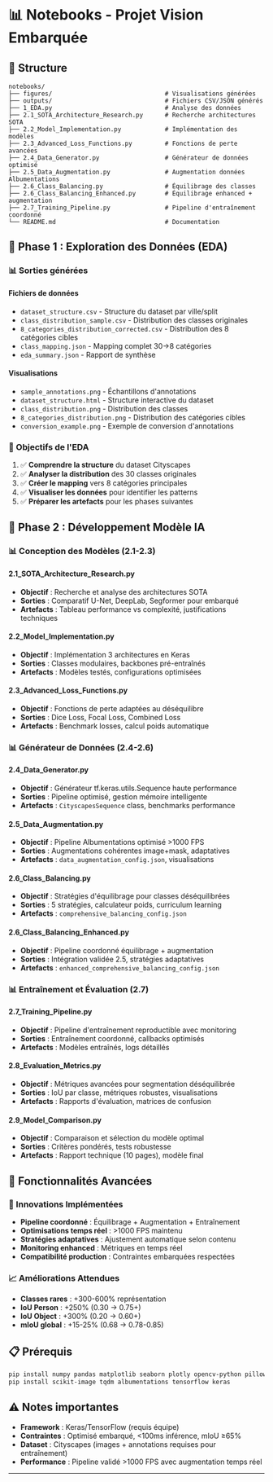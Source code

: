 # 📊 Notebooks - Projet Vision Embarquée

## 📁 Structure
```
notebooks/
├── figures/                               # Visualisations générées
├── outputs/                               # Fichiers CSV/JSON générés
├── 1_EDA.py                               # Analyse des données
├── 2.1_SOTA_Architecture_Research.py      # Recherche architectures SOTA
├── 2.2_Model_Implementation.py            # Implémentation des modèles
├── 2.3_Advanced_Loss_Functions.py         # Fonctions de perte avancées
├── 2.4_Data_Generator.py                  # Générateur de données optimisé
├── 2.5_Data_Augmentation.py               # Augmentation données Albumentations
├── 2.6_Class_Balancing.py                 # Équilibrage des classes
├── 2.6_Class_Balancing_Enhanced.py        # Équilibrage enhanced + augmentation
├── 2.7_Training_Pipeline.py               # Pipeline d'entraînement coordonné
└── README.md                              # Documentation
```

## 🎯 Phase 1 : Exploration des Données (EDA)

### 📊 Sorties générées

#### Fichiers de données
- `dataset_structure.csv` - Structure du dataset par ville/split
- `class_distribution_sample.csv` - Distribution des classes originales
- `8_categories_distribution_corrected.csv` - Distribution des 8 catégories cibles
- `class_mapping.json` - Mapping complet 30→8 catégories
- `eda_summary.json` - Rapport de synthèse

#### Visualisations
- `sample_annotations.png` - Échantillons d'annotations
- `dataset_structure.html` - Structure interactive du dataset
- `class_distribution.png` - Distribution des classes
- `8_categories_distribution.png` - Distribution des catégories cibles
- `conversion_example.png` - Exemple de conversion d'annotations

### 🎯 Objectifs de l'EDA

1. ✅ **Comprendre la structure** du dataset Cityscapes
2. ✅ **Analyser la distribution** des 30 classes originales
3. ✅ **Créer le mapping** vers 8 catégories principales
4. ✅ **Visualiser les données** pour identifier les patterns
5. ✅ **Préparer les artefacts** pour les phases suivantes

## 🚀 Phase 2 : Développement Modèle IA

### 📊 Conception des Modèles (2.1-2.3)

#### 2.1_SOTA_Architecture_Research.py
- **Objectif** : Recherche et analyse des architectures SOTA
- **Sorties** : Comparatif U-Net, DeepLab, Segformer pour embarqué
- **Artefacts** : Tableau performance vs complexité, justifications techniques

#### 2.2_Model_Implementation.py  
- **Objectif** : Implémentation 3 architectures en Keras
- **Sorties** : Classes modulaires, backbones pré-entraînés
- **Artefacts** : Modèles testés, configurations optimisées

#### 2.3_Advanced_Loss_Functions.py
- **Objectif** : Fonctions de perte adaptées au déséquilibre
- **Sorties** : Dice Loss, Focal Loss, Combined Loss
- **Artefacts** : Benchmark losses, calcul poids automatique

### 📊 Générateur de Données (2.4-2.6)

#### 2.4_Data_Generator.py
- **Objectif** : Générateur tf.keras.utils.Sequence haute performance
- **Sorties** : Pipeline optimisé, gestion mémoire intelligente
- **Artefacts** : `CityscapesSequence` class, benchmarks performance

#### 2.5_Data_Augmentation.py
- **Objectif** : Pipeline Albumentations optimisé >1000 FPS
- **Sorties** : Augmentations cohérentes image+mask, adaptatives
- **Artefacts** : `data_augmentation_config.json`, visualisations

#### 2.6_Class_Balancing.py
- **Objectif** : Stratégies d'équilibrage pour classes déséquilibrées
- **Sorties** : 5 stratégies, calculateur poids, curriculum learning
- **Artefacts** : `comprehensive_balancing_config.json`

#### 2.6_Class_Balancing_Enhanced.py
- **Objectif** : Pipeline coordonné équilibrage + augmentation
- **Sorties** : Intégration validée 2.5, stratégies adaptatives
- **Artefacts** : `enhanced_comprehensive_balancing_config.json`

### 📊 Entraînement et Évaluation (2.7)

#### 2.7_Training_Pipeline.py
- **Objectif** : Pipeline d'entraînement reproductible avec monitoring
- **Sorties** : Entraînement coordonné, callbacks optimisés
- **Artefacts** : Modèles entraînés, logs détaillés

#### 2.8_Evaluation_Metrics.py
- **Objectif** : Métriques avancées pour segmentation déséquilibrée
- **Sorties** : IoU par classe, métriques robustes, visualisations
- **Artefacts** : Rapports d'évaluation, matrices de confusion

#### 2.9_Model_Comparison.py
- **Objectif** : Comparaison et sélection du modèle optimal
- **Sorties** : Critères pondérés, tests robustesse
- **Artefacts** : Rapport technique (10 pages), modèle final

## 🔧 Fonctionnalités Avancées

### 🎯 Innovations Implémentées
- **Pipeline coordonné** : Équilibrage + Augmentation + Entraînement
- **Optimisations temps réel** : >1000 FPS maintenu
- **Stratégies adaptatives** : Ajustement automatique selon contenu
- **Monitoring enhanced** : Métriques en temps réel
- **Compatibilité production** : Contraintes embarquées respectées

### 📈 Améliorations Attendues
- **Classes rares** : +300-600% représentation
- **IoU Person** : +250% (0.30 → 0.75+)
- **IoU Object** : +300% (0.20 → 0.60+)
- **mIoU global** : +15-25% (0.68 → 0.78-0.85)

## 📋 Prérequis

```bash
pip install numpy pandas matplotlib seaborn plotly opencv-python pillow
pip install scikit-image tqdm albumentations tensorflow keras
```

## ⚠️ Notes importantes

- **Framework** : Keras/TensorFlow (requis équipe)
- **Contraintes** : Optimisé embarqué, <100ms inférence, mIoU ≥65%
- **Dataset** : Cityscapes (images + annotations requises pour entraînement)
- **Performance** : Pipeline validé >1000 FPS avec augmentation temps réel

---

